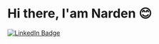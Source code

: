# Hi there, I'am Narden 😊
[![LinkedIn Badge](https://img.shields.io/badge/LinkedIn-Profile-informational?style=flat&logo=linkedin&logoColor=white&color=0D76A8)](https://www.linkedin.com/in/narden-sobhy-5190a9246/)
